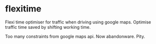 # flexitime

Flexi time optimiser for traffic when driving using google maps.
Optimise traffic time saved by shifting working time.

Too many constraints from google maps api.
Now abandonware.
Pity.
